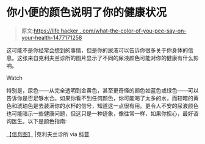 # 你小便的颜色说明了你的健康状况

> 原文:[https://life hacker . com/what-the-color-of-you-pee-say-on-your-health-1477171258](https://lifehacker.com/what-the-color-of-your-pee-says-about-your-health-1477171258)

这可能不是你经常会想到的事情，但是你的尿液可以告诉你很多关于你身体的信息。这张来自克利夫兰诊所的图片显示了不同的尿液颜色可能对你的健康有什么影响。

Watch

特别是，尿色——从完全透明到金黄色，甚至更奇怪的颜色如蓝色或绿色——可以告诉你是否足够水合。如果你看不到任何颜色，你可能喝了太多的水，而较暗的黄色和琥珀色是去装满你的水杯的信号，知道这一点很有用。更令人不安的尿液颜色也可能暗示一些健康问题，但这只是一种迹象，像往常一样，如果你担心，最好咨询医生。以下是颜色指南:

[【信息图】](http://health.clevelandclinic.org/2013/10/what-the-color-of-your-urine-says-about-you-infographic/) |克利夫兰诊所 via [科普](http://www.popsci.com/article/science/your-pee-right-color-infographic?src=SOC)